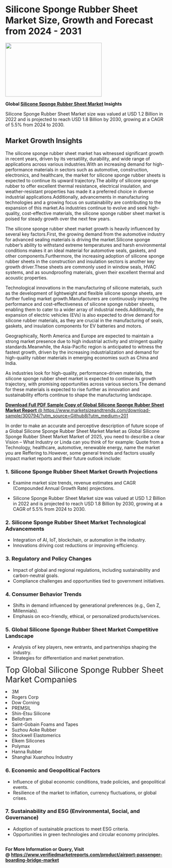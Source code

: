 <H1>Silicone Sponge Rubber Sheet Market Size, Growth and Forecast from 2024 - 2031</H1><img class="aligncenter size-medium wp-image-584254" src="https://thirdeyenews.in/wp-content/uploads/2024/09/Global-Market-Research-300x168.jpeg" alt="" width="300" height="168" /><p><strong>Global&nbsp;<a href="https://www.marketsizeandtrends.com/download-sample/300794/?utm_source=Github8j?utm_medium=201">Silicone Sponge Rubber Sheet Market</a> Insights</strong></p><p>Silicone Sponge Rubber Sheet Market size was valued at USD 1.2 Billion in 2022 and is projected to reach USD 1.8 Billion by 2030, growing at a CAGR of 5.5% from 2024 to 2030.</p><p><h2>Market Growth Insights</h2> <p>The silicone sponge rubber sheet market has witnessed significant growth in recent years, driven by its versatility, durability, and wide range of applications across various industries.With an increasing demand for high-performance materials in sectors such as automotive, construction, electronics, and healthcare, the market for silicone sponge rubber sheets is expected to continue its upward trajectory.The ability of silicone sponge rubber to offer excellent thermal resistance, electrical insulation, and weather-resistant properties has made it a preferred choice in diverse industrial applications.Additionally, advancements in manufacturing technologies and a growing focus on sustainability are contributing to the expansion of this market.As industries continue to evolve and seek high-quality, cost-effective materials, the silicone sponge rubber sheet market is poised for steady growth over the next few years.<a href="download_sample_link"></a></p> <p>The silicone sponge rubber sheet market growth is heavily influenced by several key factors.First, the growing demand from the automotive industry for advanced sealing materials is driving the market.Silicone sponge rubber’s ability to withstand extreme temperatures and harsh environmental conditions makes it an ideal material for automotive seals, gaskets, and other components.Furthermore, the increasing adoption of silicone sponge rubber sheets in the construction and insulation sectors is another key growth driver.These sheets are commonly used in window seals, HVAC systems, and as soundproofing materials, given their excellent thermal and acoustic properties.</p> <p>Technological innovations in the manufacturing of silicone materials, such as the development of lightweight and flexible silicone sponge sheets, are further fueling market growth.Manufacturers are continuously improving the performance and cost-effectiveness of silicone sponge rubber sheets, enabling them to cater to a wider array of industrial needs.Additionally, the expansion of electric vehicles (EVs) is also expected to drive demand for silicone rubber materials, as they are crucial in the manufacturing of seals, gaskets, and insulation components for EV batteries and motors.</p> <p>Geographically, North America and Europe are expected to maintain a strong market presence due to high industrial activity and stringent quality standards.Meanwhile, the Asia-Pacific region is anticipated to witness the fastest growth, driven by the increasing industrialization and demand for high-quality rubber materials in emerging economies such as China and India.</p> <p>As industries look for high-quality, performance-driven materials, the silicone sponge rubber sheet market is expected to continue its growth trajectory, with promising opportunities across various sectors.The demand for these materials is expected to rise further as innovation and sustainability efforts continue to shape the manufacturing landscape.</p> <a href="get_more_link"></p><p><span class=""><strong>Download Full PDF Sample Copy of Global Silicone Sponge Rubber Sheet Market Report</strong> @ <a href="https://www.marketsizeandtrends.com/download-sample/300794/?utm_source=Github8j?utm_medium=201" target="_blank">https://www.marketsizeandtrends.com/download-sample/300794/?utm_source=Github8j?utm_medium=201</a></span></p><p>In order to make an accurate and perceptive description of future scope of a Global&nbsp;Silicone Sponge Rubber Sheet Market Market as Global&nbsp;Silicone Sponge Rubber Sheet Market Market of 2025, you need to describe a clear Vision &ndash; What Industry or Linda can you think of for example: Quote from a Technology, healthcare, automotive, renewable energy, name the market you are Reffering to.However, some general trends and factors usually impact market reports and their future outlook include:</p><h3>1.&nbsp;<strong>Silicone Sponge Rubber Sheet Market Growth Projections</strong></h3><ul><li>Examine market size trends, revenue estimates and CAGR (Compounded Annual Growth Rate) projections.</li><li><p>Silicone Sponge Rubber Sheet Market size was valued at USD 1.2 Billion in 2022 and is projected to reach USD 1.8 Billion by 2030, growing at a CAGR of 5.5% from 2024 to 2030.</p></li></ul><h3>2.&nbsp;<strong>Silicone Sponge Rubber Sheet Market Technological Advancements</strong></h3><ul><li>Integration of AI, IoT, blockchain, or automation in the industry.</li><li>Innovations driving cost reductions or improving efficiency.</li></ul><h3>3.&nbsp;<strong>Regulatory and Policy Changes</strong></h3><ul><li>Impact of global and regional regulations, including sustainability and carbon-neutral goals.</li><li>Compliance challenges and opportunities tied to government initiatives.</li></ul><h3>4.&nbsp;<strong>Consumer Behavior Trends</strong></h3><ul><li>Shifts in demand influenced by generational preferences (e.g., Gen Z, Millennials).</li><li>Emphasis on eco-friendly, ethical, or personalized products/services.</li></ul><h3>5.&nbsp;<strong>Global Silicone Sponge Rubber Sheet Market Competitive Landscape</strong></h3><ul><li>Analysis of key players, new entrants, and partnerships shaping the industry.</li><li>Strategies for differentiation and market penetration.</li></ul><p data-pm-slice="1 1 []"><span style="color: inherit; font-family: inherit; font-size: 25px;">Top Global Silicone Sponge Rubber Sheet Market Companies</span></p><div class="" data-test-id=""><p><li>3M</li><li> Rogers Corp</li><li> Dow Corning</li><li> PREMSIL</li><li> Shin-Etsu Silicone</li><li> Bellofram</li><li> Saint-Gobain Foams and Tapes</li><li> Suzhou Aoke Rubber</li><li> Stockwell Elastomerics</li><li> Elkem Silicones</li><li> Polymax</li><li> Hanna Rubber</li><li> Shanghai Xuanzhou Industry</li></p></div><h3>6.&nbsp;<strong>Economic and Geopolitical Factors</strong></h3><ul><li>Influence of global economic conditions, trade policies, and geopolitical events.</li><li>Resilience of the market to inflation, currency fluctuations, or global crises.</li></ul><h3>7.&nbsp;<strong>Sustainability and ESG (Environmental, Social, and Governance)</strong></h3><ul><li>Adoption of sustainable practices to meet ESG criteria.</li><li>Opportunities in green technologies and circular economy principles.</li></ul><h2><strong style="font-size: 14px;">For More Information or Query, Visit @&nbsp;</strong><a style="background-color: #ffffff; font-size: 14px;" href="https://www.marketsizeandtrends.com/report/silicone-sponge-rubber-sheet-market/" target="_blank">https://www.verifiedmarketreports.com/product/airport-passenger-boarding-bridge-market</a></h2>